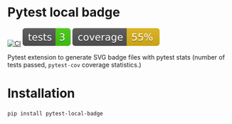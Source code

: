 # Pytest local badge

[![CI](https://github.com/VRGhost/pytest-local-badge/actions/workflows/main.yml/badge.svg)](https://github.com/VRGhost/pytest-local-badge/actions/workflows/main.yml)
![Tests](./badges/tests.svg)
![Coverage](./badges/coverage.svg)


Pytest extension to generate SVG badge files with pytest stats (number of tests passed, `pytest-cov` coverage statistics.)

# Installation

`pip install pytest-local-badge`